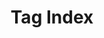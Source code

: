 ---
layout: tags
title: Tag Index
excerpt: "An archive of posts by tags."
search: false
permalink: /tags/
entries_layout: grid
---